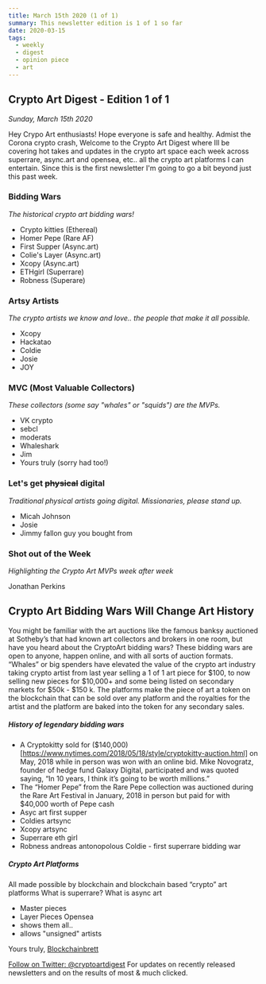 ```yaml
---
title: March 15th 2020 (1 of 1)
summary: This newsletter edition is 1 of 1 so far
date: 2020-03-15
tags:
  - weekly
  - digest
  - opinion piece
  - art
---
```


## Crypto Art Digest - Edition 1 of 1
 *Sunday, March 15th 2020*

Hey Crypo Art enthusiasts! Hope everyone is safe and healthy.
Admist the Corona crypto crash, Welcome to the Crypto Art Digest 
where Ill be covering hot takes and updates in the crypto art 
space each week across superrare, async.art and opensea, etc.. 
all the crypto art platforms I can entertain. Since this is the 
first newsletter I'm going to go a bit beyond just this past week.

### Bidding Wars 
*The historical crypto art bidding wars!*

* Crypto kitties (Ethereal)
* Homer Pepe (Rare AF)
* First Supper (Async.art)
* Colie's Layer (Async.art)
* Xcopy (Async.art)
* ETHgirl (Superrare)
* Robness (Superare)

### Artsy Artists
*The crypto artists we know and love.. the people that make it
all possible.*

* Xcopy
* Hackatao
* Coldie
* Josie
* JOY


### MVC (Most Valuable Collectors)
*These collectors (some say "whales" or "squids") are the MVPs.*

* VK crypto
* sebcl 
* moderats
* Whaleshark
* Jim
* Yours truly (sorry had too!)

### Let's get ~~physical~~ digital
*Traditional physical artists going digital. Missionaries, please
stand up.*

* Micah Johnson
* Josie
* Jimmy fallon guy you bought from

### Shot out of the Week
*Highlighting the Crypto Art MVPs week after week*

Jonathan Perkins


## Crypto Art Bidding Wars Will Change Art History 

You might be familiar with the art auctions like the famous banksy
auctioned at Sotheby’s that had known art collectors and brokers in
one room, but have you heard about the CryptoArt bidding wars? These
bidding wars are open to anyone, happen online, and with all sorts 
of auction formats. “Whales” or big spenders have elevated the value 
of  the crypto art industry taking crypto artist from last year selling 
a 1 of 1 art piece for $100, to now selling new pieces for $10,000+ 
and some being listed on secondary markets for $50k - $150 k. The 
platforms make the piece of art a token on the blockchain that can be sold over any platform and the royalties for the artist and the platform are baked into the token for any secondary sales.

##### History of legendary bidding wars
* A Cryptokitty sold for ($140,000)[https://www.nytimes.com/2018/05/18/style/cryptokitty-auction.html] on May, 2018 while in person was won with an online bid. Mike Novogratz, founder of hedge fund Galaxy Digital, participated and was quoted saying, “In 10 years, I think it’s going to be worth millions.”
* The “Homer Pepe” from the Rare Pepe collection was auctioned during the Rare Art Festival in January, 2018 in person but paid for with $40,000 worth of Pepe cash 
* Asyc art first supper 
* Coldies artsync
* Xcopy artsync
* Superrare eth girl
* Robness andreas antonopolous Coldie - first superrare bidding war

##### Crypto Art Platforms
All made possible by blockchain and blockchain based “crypto” art platforms
What is superrare?
What is async art 
- Master pieces
- Layer Pieces
Opensea 
- shows them all.. 
- allows "unsigned" artists




Yours truly,
[Blockchainbrett](https://twitter.com/web3brett)

<a class="twitter-follow-button"
  href="https://twitter.com/cryptoartdigest">
Follow on Twitter: @cryptoartdigest</a>
For updates on recently released newsletters
and on the results of most & much clicked.